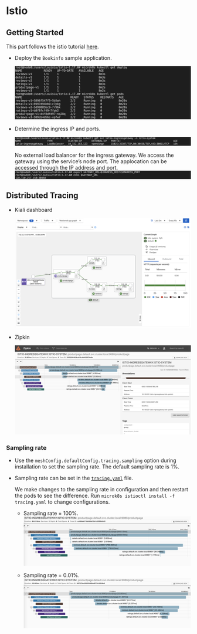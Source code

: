 # Istio

## Getting Started

This part follows the istio tutorial [here](https://istio.io/latest/docs/setup/getting-started/).

- Deploy the `Bookinfo` sample application.

    ![app](img/bookinfo.png)

- Determine the ingress IP and ports.

    ![ip](img/ingress.png)

    No external load balancer for the ingress gateway. We access the gateway using the service’s node port.
    The applocation can be accessed through the IP address and port.
    ![gt](img/gateway.png)

## Distributed Tracing

- Kiali dashboard

    ![kiali](img/kiali.png)

- Zipkin

    ![zipkin](img/zipkin.png)

### Sampling rate

- Use the `meshConfig.defaultConfig.tracing.sampling` option during installation to set the sampling rate. The default sampling rate is 1%.

- Sampling rate can be set in the [`tracing.yaml`](tracing.yaml) file.

    We make changes to the sampling rate in configuration and then restart the pods to see the difference.
    Run `microk8s istioctl install -f tracing.yaml` to change configurations.

  - Sampling rate = 100%.
    ![100](img/rate%3D100.png)

  - Sampling rate = 0.01%.
    ![0.01](img/rate%3D0.01.png)
